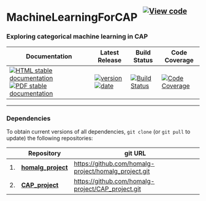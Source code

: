 <!-- BEGIN HEADER -->
# MachineLearningForCAP&ensp;<sup><sup>[![View code][code-img]][code-url]</sup></sup>

### Exploring categorical machine learning in CAP

| Documentation | Latest Release | Build Status | Code Coverage |
| ------------- | -------------- | ------------ | ------------- |
| [![HTML stable documentation][html-img]][html-url] [![PDF stable documentation][pdf-img]][pdf-url] | [![version][version-img]][version-url] [![date][date-img]][date-url] | [![Build Status][tests-img]][tests-url] | [![Code Coverage][codecov-img]][codecov-url] |

<!-- END HEADER -->
<!-- BEGIN FOOTER -->
---

### Dependencies

To obtain current versions of all dependencies, `git clone` (or `git pull` to update) the following repositories:

|    | Repository | git URL |
|--- | ---------- | ------- |
| 1. | [**homalg_project**](https://github.com/homalg-project/homalg_project#readme) | https://github.com/homalg-project/homalg_project.git |
| 2. | [**CAP_project**](https://github.com/homalg-project/CAP_project#readme) | https://github.com/homalg-project/CAP_project.git |

[html-img]: https://img.shields.io/badge/🔗%20HTML-stable-blue.svg
[html-url]: https://homalg-project.github.io/MachineLearningForCAP/doc/chap0_mj.html

[pdf-img]: https://img.shields.io/badge/🔗%20PDF-stable-blue.svg
[pdf-url]: https://homalg-project.github.io/MachineLearningForCAP/download_pdf.html

[version-img]: https://img.shields.io/endpoint?url=https://homalg-project.github.io/MachineLearningForCAP/badge_version.json&label=🔗%20version&color=yellow
[version-url]: https://homalg-project.github.io/MachineLearningForCAP/view_release.html

[date-img]: https://img.shields.io/endpoint?url=https://homalg-project.github.io/MachineLearningForCAP/badge_date.json&label=🔗%20released%20on&color=yellow
[date-url]: https://homalg-project.github.io/MachineLearningForCAP/view_release.html

[tests-img]: https://github.com/homalg-project/MachineLearningForCAP/actions/workflows/Tests.yml/badge.svg?branch=master
[tests-url]: https://github.com/homalg-project/MachineLearningForCAP/actions/workflows/Tests.yml?query=branch%3Amaster

[codecov-img]: https://codecov.io/gh/homalg-project/MachineLearningForCAP/branch/master/graph/badge.svg
[codecov-url]: https://app.codecov.io/gh/homalg-project/MachineLearningForCAP

[code-img]: https://img.shields.io/badge/-View%20code-blue?logo=github
[code-url]: https://github.com/homalg-project/MachineLearningForCAP#top
<!-- END FOOTER -->
